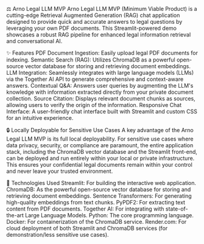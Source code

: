 ⚖️ Arno Legal LLM MVP Arno Legal LLM MVP (Minimum Viable Product) is a cutting-edge Retrieval Augmented Generation (RAG) chat application designed to provide quick and accurate answers to legal questions by leveraging your own PDF documents. This Streamlit-powered demo showcases a robust RAG pipeline for enhanced legal information retrieval and conversational AI.

✨ Features PDF Document Ingestion: Easily upload legal PDF documents for indexing. Semantic Search (RAG): Utilizes ChromaDB as a powerful open-source vector database for storing and retrieving document embeddings. LLM Integration: Seamlessly integrates with large language models (LLMs) via the Together AI API to generate comprehensive and context-aware answers. Contextual Q&A: Answers user queries by augmenting the LLM's knowledge with information extracted directly from your private document collection. Source Citation: Displays relevant document chunks as sources, allowing users to verify the origin of the information. Responsive Chat Interface: A user-friendly chat interface built with Streamlit and custom CSS for an intuitive experience.

🔒 Locally Deployable for Sensitive Use Cases A key advantage of the Arno Legal LLM MVP is its full local deployability. For sensitive use cases where data privacy, security, or compliance are paramount, the entire application stack, including the ChromaDB vector database and the Streamlit front-end, can be deployed and run entirely within your local or private infrastructure. This ensures your confidential legal documents remain within your control and never leave your trusted environment.

🚀 Technologies Used Streamlit: For building the interactive web application. ChromaDB: As the powerful open-source vector database for storing and retrieving document embeddings. Sentence Transformers: For generating high-quality embeddings from text chunks. PyPDF2: For extracting text content from PDF documents. Together AI: For integrating with state-of-the-art Large Language Models. Python: The core programming language. Docker: For containerization of the ChromaDB service. Render.com: For cloud deployment of both Streamlit and ChromaDB services (for demonstration/less sensitive use cases).

